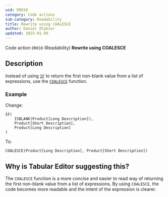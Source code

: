 ```yaml
---
uid: DR010
category: Code actions
sub-category: Readability
title: Rewrite using COALESCE
author: Daniel Otykier
updated: 2025-01-09
---
```


Code action `DR010` (Readability) **Rewrite using COALESCE**

## Description

Instead of using [`IF`](https://dax.guide/IF) to return the first non-blank value from a list of expressions, use the [`COALESCE`](https://dax.guide/COALESCE) function.

### Example

Change:
```dax
IF(
    ISBLANK(Product[Long Description]), 
    Product[Short Description], 
    Product[Long Description]
)
```

To:
```dax
COALESCE(Product[Long Description], Product[Short Description])
```

## Why is Tabular Editor suggesting this?

The `COALESCE` function is a more concise and easier to read way of returning the first non-blank value from a list of expressions. By using `COALESCE`, the code becomes more readable and the intent of the expression is clearer.
